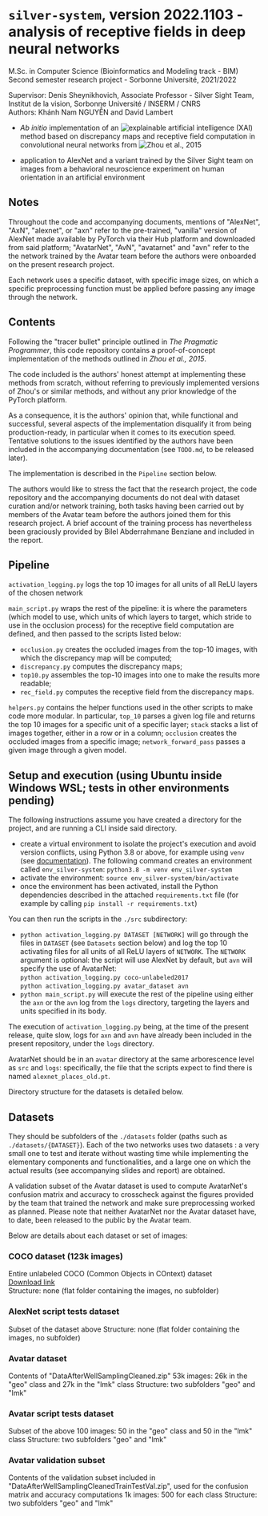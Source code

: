 # ``silver-system``, version 2022.1103 - analysis of receptive fields in deep neural networks
M.Sc. in Computer Science (Bioinformatics and Modeling track - BIM)  
Second semester research project - Sorbonne Université, 2021/2022

Supervisor: Denis Sheynikhovich, Associate Professor - Silver Sight Team, Institut de la vision, Sorbonne Université / INSERM / CNRS  
Authors: Kh&#x00E1;nh Nam NGUY&#x1EC4;N and David Lambert

- _Ab initio_ implementation of an ![explainable artificial intelligence](https://en.wikipedia.org/wiki/Explainable_artificial_intelligence) (XAI) method based on discrepancy maps and receptive field computation in convolutional neural networks from ![Zhou et al., 2015](http://arxiv.org/abs/1412.6856)

- application to AlexNet and a variant trained by the Silver Sight team on images from a behavioral neuroscience experiment on human orientation in an artificial environment


## Notes
Throughout the code and accompanying documents, mentions of "AlexNet", "AxN", "alexnet", or "axn" refer to the pre-trained, "vanilla" version of AlexNet made available by PyTorch via their Hub platform and downloaded from said platform; "AvatarNet", "AvN", "avatarnet" and "avn" refer to the the network trained by the Avatar team before the authors were onboarded on the present research project.

Each network uses a specific dataset, with specific image sizes, on which a specific preprocessing function must be applied before passing any image through the network.


## Contents
Following the "tracer bullet" principle outlined in _The Pragmatic Programmer_, this code repository contains a proof-of-concept implementation of the methods outlined in _Zhou et al., 2015_.

The code included is the authors' honest attempt at implementing these methods from scratch, without referring to previously implemented versions of Zhou's or similar methods, and without any prior knowledge of the PyTorch platform.

As a consequence, it is the authors' opinion that, while functional and successful, several aspects of the implementation disqualify it from being production-ready, in particular when it comes to its execution speed. Tentative solutions to the issues identified by the authors have been included in the accompanying documentation (see ``TODO.md``, to be released later).

The implementation is described in the ``Pipeline`` section below.

The authors would like to stress the fact that the research project, the code repository and the accompanying documents do not deal with dataset curation and/or network training, both tasks having been carried out by members of the Avatar team before the authors joined them for this research project. A brief account of the training process has nevertheless been graciously provided by Bilel Abderrahmane Benziane and included in the report.


## Pipeline
``activation_logging.py`` logs the top 10 images for all units of all ReLU layers of the chosen network

``main_script.py`` wraps the rest of the pipeline: it is where the parameters (which model to use, which units of which layers to target, which stride to use in the occlusion process) for the receptive field computation are defined, and then passed to the scripts listed below:
- ``occlusion.py`` creates the occluded images from the top-10 images, with which the discrepancy map will be computed;
- ``discrepancy.py`` computes the discrepancy maps;
- ``top10.py`` assembles the top-10 images into one to make the results more readable;
- ``rec_field.py`` computes the receptive field from the discrepancy maps.

``helpers.py`` contains the helper functions used in the other scripts to make code more modular. In particular, ``top_10`` parses a given log file and returns the top 10 images for a specific unit of a specific layer; ``stack`` stacks a list of images together, either in a row or in a column; ``occlusion`` creates the occluded images from a specific image; ``network_forward_pass`` passes a given image through a given model.

## Setup and execution (using Ubuntu inside Windows WSL; tests in other environments pending)
The following instructions assume you have created a directory for the project, and are running a CLI inside said directory.

- create a virtual environment to isolate the project's execution and avoid version conflicts, using Python 3.8 or above, for example using ``venv`` (see [documentation](https://docs.python.org/fr/3/library/venv.html)). The following command creates an environment called ``env_silver-system``:
```python3.8 -m venv env_silver-system```
- activate the environment: ```source env_silver-system/bin/activate```
- once the environment has been activated, install the Python dependencies described in the attached ``requirements.txt`` file (for example by calling ``pip install -r requirements.txt``)

You can then run the scripts in the ``./src`` subdirectory:
- ``python activation_logging.py DATASET [NETWORK]`` will go through the files in ``DATASET`` (see ``Datasets`` section below) and log the top 10 activating files for all units of all ReLU layers of ``NETWORK``. The ``NETWORK`` argument is optional: the script will use AlexNet by default, but ``avn`` will specify the use of AvatarNet:  
``python activation_logging.py coco-unlabeled2017``  
``python activation_logging.py avatar_dataset avn``  
- ``python main_script.py`` will execute the rest of the pipeline using either the ``axn`` or the ``avn`` log from the ``logs`` directory, targeting the layers and units specified in its body.

The execution of ``activation_logging.py`` being, at the time of the present release, quite slow, logs for ``axn`` and ``avn`` have already been included in the present repository, under the ``logs`` directory.

AvatarNet should be in an ``avatar`` directory at the same arborescence level as ``src`` and ``logs``: specifically, the file that the scripts expect to find there is named ``alexnet_places_old.pt``.

Directory structure for the datasets is detailed below.


## Datasets
They should be subfolders of the ``./datasets`` folder (paths such as ``./datasets/{DATASET}``). Each of the two networks uses two datasets : a very small one to test and iterate without wasting time while implementing the elementary components and functionalities, and a large one on which the actual results (see accompanying slides and report) are obtained.

A validation subset of the Avatar dataset is used to compute AvatarNet's confusion matrix and accuracy to crosscheck against the figures provided by the team that trained the network and make sure preprocessing worked as planned. Please note that neither AvatarNet nor the Avatar dataset have, to date, been released to the public by the Avatar team.

Below are details about each dataset or set of images:

### COCO dataset (123k images)
Entire unlabeled COCO (Common Objects in COntext) dataset  
[Download link](http://images.cocodataset.org/zips/unlabeled2017.zip)  
Structure: none (flat folder containing the images, no subfolder)

### AlexNet script tests dataset
Subset of the dataset above
Structure: none (flat folder containing the images, no subfolder)

### Avatar dataset
Contents of "DataAfterWellSamplingCleaned.zip"
53k images: 26k in the "geo" class and 27k in the "lmk" class
Structure: two subfolders "geo" and "lmk"

### Avatar script tests dataset
Subset of the above
100 images: 50 in the "geo" class and 50 in the "lmk" class
Structure: two subfolders "geo" and "lmk"

### Avatar validation subset
Contents of the validation subset included in "DataAfterWellSamplingCleanedTrainTestVal.zip", used for the confusion matrix and accuracy computations
1k images: 500 for each class
Structure: two subfolders "geo" and "lmk"
